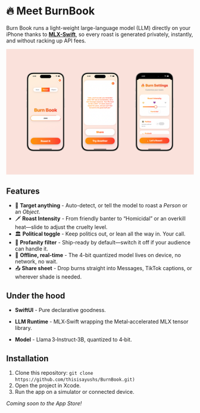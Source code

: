 # 🔥 Meet BurnBook

Burn Book runs a light-weight large-language model (LLM) directly on your iPhone thanks to **[MLX-Swift](https://github.com/ml-explore/mlx-swift)**, so every roast is generated privately, instantly, and without racking up API fees.

![App Screenshot](Screenshots/Poster.png)

## Features

- 🎯 **Target anything** - Auto-detect, or tell the model to roast a *Person* or an *Object*.
- 🗡️ **Roast Intensity** - From friendly banter to “Homicidal” or an overkill heat—slide to adjust the cruelty level.
- 🏛️ **Political toggle** - Keep politics out, or lean all the way in. Your call. 
- 🫧 **Profanity filter** - Ship-ready by default—switch it off if your audience can handle it. 
- 📴 **Offline, real-time** - The 4-bit quantized model lives on device, no network, no wait.
- 📤 **Share sheet** - Drop burns straight into Messages, TikTok captions, or wherever shade is needed.

## Under the hood

- **SwiftUI** - Pure declarative goodness.
 
- **LLM Runtime** - MLX‑Swift wrapping the Metal‑accelerated MLX tensor library.
 
- **Model** - Llama 3‑Instruct‑3B, quantized to 4‑bit.

## Installation

1. Clone this repository: `git clone https://github.com/thisisayushs/BurnBook.git)`
2. Open the project in Xcode.
3. Run the app on a simulator or connected device.

 *Coming soon to the App Store!*

